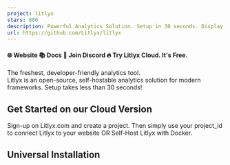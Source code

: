 ```yaml
---
project: litlyx
stars: 806
description: Powerful Analytics Solution. Setup in 30 seconds. Display all your data on a Simple, AI-powered dashboard. Fully self-hostable and GDPR compliant. Alternative to Google Analytics, MixPanel, Plausible, Umami & Matomo.
url: https://github.com/Litlyx/litlyx
---
```


#### 🌐 Website 📚 Docs 👾 Join Discord 🔥 Try Litlyx Cloud. It's Free.

The freshest, developer-friendly analytics tool.  
Litlyx is an open-source, self-hostable analytics solution for modern frameworks. Setup takes less than 30 seconds!

  

Get Started on our Cloud Version
--------------------------------

Sign-up on Litlyx.com and create a project. Then simply use your project\_id to connect Litlyx to your website OR Self-Host Litlyx with Docker.

Universal Installation
----------------------

<script defer data-project\="your\_project\_id" src\="https://cdn.jsdelivr.net/gh/litlyx/litlyx-js/browser/litlyx.js"\></script\>

Importing Litlyx with a direct script instantly starts tracking `Page visits`, `Browsers`, `Devices`, `Operating Systems`, `Bouncing Rate`, `Real-Time Online Users`, `Unique Sessions`, `Countries`, and `Average Session Time`.

All Javascript Runtimes
=======================

You can install Litlyx using `npm`, `pnpm`, `yarn` or any modern package managers:

npm i litlyx-js

Litlyx natively works with all JavaScript / TypeScript frameworks. You can use Litlyx in all WordPress Websites by injecting JS code using a plug-in. Litlyx also works in serverless environments with Cloud (or Edge) Functions.

Import
======

Import litlyx-js library into your code:

import { Lit } from 'litlyx-js';

Once imported, you need to initialize Litlyx:

Lit.init('your\_project\_id');

After initialization, Litlyx will automatically track analytics such as `Page visits`, `Browsers`, `Devices`, `Operating Systems`, `Real-Time Online Users`, `Unique Sessions`, `Countries`, and `Average Session Time`.

Track Custom Events
===================

You aren't just limited to the built-in KPIs. With Litlyx, you can create your own events to track in your project.

Lit.event('click\_on\_buy\_item');

If you want more specific tracking, you can use the `metadata` field, like this:

Lit.event('click\_on\_buy\_item', {
  metadata: {
    'product-name': 'Coca-Cola',
    'price': 1.50,
    'currency': 'EUR'
  }
});

Litlyx makes it easy for you to tailor your analytics to your project's needs.

Fire Your First Event with cURL
===============================

Want to quickly see how Litlyx works with events? Use the cURL command below to send a test event. Just replace the `project_id` with your actual project ID in your terminal.

curl -X POST "https://broker.litlyx.com/event" \\
  -H "Content-Type: application/json" \\
  -d '{
    "pid": "project\_id",
    "name": "testEvent1",
    "metadata": "{\\"test\\": \\"something\\"}",
    "website": "something",
    "userAgent": "something"
  }'

Self-Hosting with Docker
========================

To self-host the Litlyx dashboard, first **fork** this repository.

Then run the following command:

docker-compose build

after the build finishes, run:

docker-compose up

at localhost:3000 you will see your own instance of the Litlyx Dashboard.

Forward data to your local instance with script tag
---------------------------------------------------

To forward your data on your self-hosted instance, you need to set up the following variables: add your `data-host`, add your `data-port`, and add your `data-secure`, setting it to true if it is HTTPS, and false if it is HTTP.

<script defer data-project\="your\_project\_id" 
        data-host\="your-host-name" 
        data-port\="your-port" 
        data-secure\="true/false"
        src\="https://cdn.jsdelivr.net/gh/litlyx/litlyx-js/browser/litlyx.js"\>
</script\>

Official Docs
=============

For more info read our documentation. (will be improved in the near future using Mintlify!)

Join Discord
============

If you need more information, interact with us or the community, help, or want to provide feedbacks, feel free to join us on the Litlyx Discord

Contributors
============

Every kind of contribution is accepted in this stage of the project. In the future we will improve the contributor onboarding process.

### Thank you!

License
=======

Litlyx is licensed under the Apache 2.0 license.
